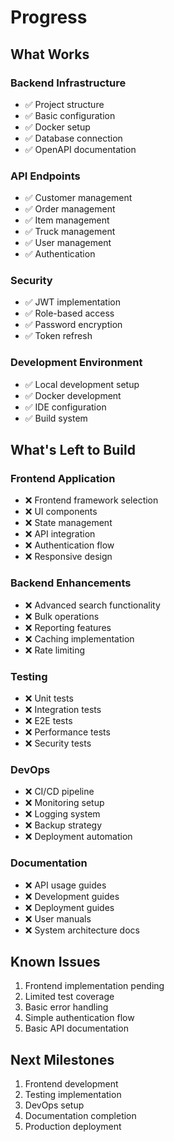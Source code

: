 # Progress

## What Works

### Backend Infrastructure
- ✅ Project structure
- ✅ Basic configuration
- ✅ Docker setup
- ✅ Database connection
- ✅ OpenAPI documentation

### API Endpoints
- ✅ Customer management
- ✅ Order management
- ✅ Item management
- ✅ Truck management
- ✅ User management
- ✅ Authentication

### Security
- ✅ JWT implementation
- ✅ Role-based access
- ✅ Password encryption
- ✅ Token refresh

### Development Environment
- ✅ Local development setup
- ✅ Docker development
- ✅ IDE configuration
- ✅ Build system

## What's Left to Build

### Frontend Application
- ❌ Frontend framework selection
- ❌ UI components
- ❌ State management
- ❌ API integration
- ❌ Authentication flow
- ❌ Responsive design

### Backend Enhancements
- ❌ Advanced search functionality
- ❌ Bulk operations
- ❌ Reporting features
- ❌ Caching implementation
- ❌ Rate limiting

### Testing
- ❌ Unit tests
- ❌ Integration tests
- ❌ E2E tests
- ❌ Performance tests
- ❌ Security tests

### DevOps
- ❌ CI/CD pipeline
- ❌ Monitoring setup
- ❌ Logging system
- ❌ Backup strategy
- ❌ Deployment automation

### Documentation
- ❌ API usage guides
- ❌ Development guides
- ❌ Deployment guides
- ❌ User manuals
- ❌ System architecture docs

## Known Issues
1. Frontend implementation pending
2. Limited test coverage
3. Basic error handling
4. Simple authentication flow
5. Basic API documentation

## Next Milestones
1. Frontend development
2. Testing implementation
3. DevOps setup
4. Documentation completion
5. Production deployment 